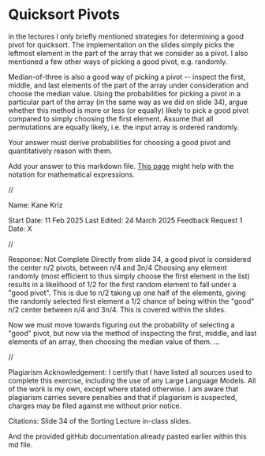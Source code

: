 # Quicksort Pivots

in the lectures I only briefly mentioned strategies for determining a good pivot
for quicksort. The implementation on the slides simply picks the leftmost
element in the part of the array that we consider as a pivot. I also mentioned a
few other ways of picking a good pivot, e.g. randomly.

Median-of-three is also a good way of picking a pivot -- inspect the first,
middle, and last elements of the part of the array under consideration and
choose the median value. Using the probabilities for picking a pivot in a
particular part of the array (in the same way as we did on slide 34), argue
whether this method is more or less (or equally) likely to pick a good pivot
compared to simply choosing the first element. Assume that all permutations are
equally likely, i.e. the input array is ordered randomly.

Your answer must derive probabilities for choosing a good pivot and
quantitatively reason with them.

Add your answer to this markdown file. [This
page](https://docs.github.com/en/get-started/writing-on-github/working-with-advanced-formatting/writing-mathematical-expressions)
might help with the notation for mathematical expressions.

//

Name: Kane Kriz

Start Date: 11 Feb 2025
Last Edited: 24 March 2025
Feedback Request 1 Date: X

//

Response: Not Complete
Directly from slide 34, a good pivot is considered the center n/2 pivots, between n/4 and 3n/4
Choosing any element randomly (most efficient to thus simply choose the first element in the list) results in a likelihood of 1/2 for the first random element to fall under a "good pivot".
This is due to n/2 taking up one half of the elements, giving the randomly selected first element a 1/2 chance of being within the "good" n/2 center between n/4 and 3n/4.
This is covered within the slides.

Now we must move towards figuring out the probability of selecting a "good" pivot, but now via the method of inspecting the first, middle, and last elements of an array, then choosing the median value of them.
...



//



Plagiarism Acknowledgement: I certify that I have listed all sources used to complete this exercise, including the use of any Large Language Models. All of the work is my own, except where stated otherwise. I am aware that plagiarism carries severe penalties and that if plagiarism is suspected, charges may be filed against me without prior notice.

Citations:
Slide 34 of the Sorting Lecture in-class slides.

And the provided gitHub documentation already pasted earlier within this md file.
